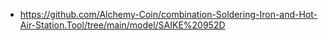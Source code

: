 - https://github.com/Alchemy-Coin/combination-Soldering-Iron-and-Hot-Air-Station.Tool/tree/main/model/SAIKE%20952D
